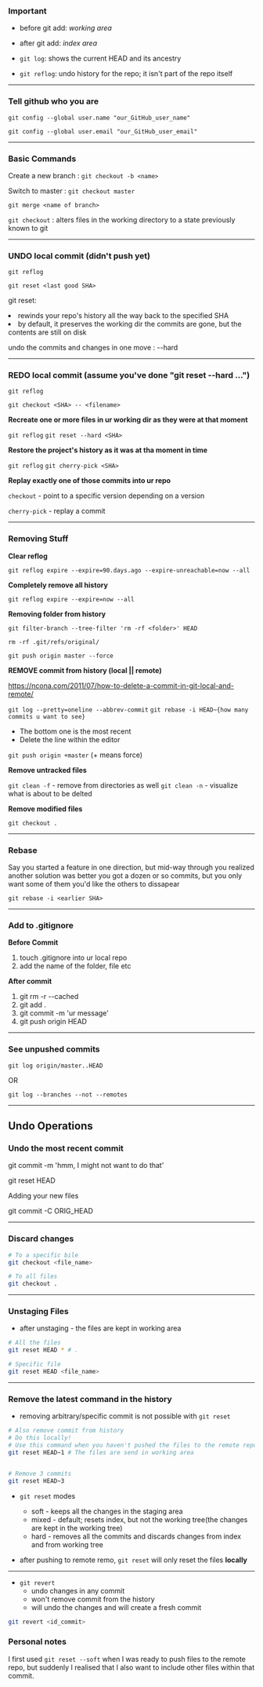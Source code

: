
### Important

- before git add: _working area_

- after git add: _index area_

- ```git log```: shows the current HEAD and its ancestry

- ```git reflog```: undo history for the repo; it isn't part of the repo itself

--- 

### Tell github who you are

```git config --global user.name "our_GitHub_user_name"```

```git config --global user.email "our_GitHub_user_email"```


---

### Basic Commands

Create a new branch : ``` git checkout -b <name> ```

Switch to master : ``` git checkout master ```

```git merge <name of branch>```

```git checkout``` : alters files in the working directory to a state previously known to git


---

### UNDO local commit (didn't push yet)

```git reflog```

```git reset <last good SHA>```

<p>
git reset: <br>
  <li> rewinds your repo's history all the way back to the specified SHA
  <li> by default, it preserves the working dir the commits are gone, but the contents are still on disk
</p>

undo the commits and changes in one move : --hard

--- 


### REDO local commit (assume you've done "git reset --hard ...")

```git reflog```

```git checkout <SHA> -- <filename>```

<b>Recreate one or more files in ur working dir as they were at that moment</b>

```git reflog```
```git reset --hard <SHA>```


<b> Restore the project's history as it was at tha moment in time</b>

```git reflog```
```git cherry-pick <SHA>```


<b>Replay exactly one of those commits into ur repo</b>

```checkout``` - point to a specific version
depending on a version

```cherry-pick``` - replay a commit

--- 

### Removing Stuff

<b>Clear reflog</b>

```git reflog expire --expire=90.days.ago --expire-unreachable=now --all```

<b>Completely remove all history</b>

```git reflog expire --expire=now --all```

<b>Removing folder from history</b>

```git filter-branch --tree-filter 'rm -rf <folder>' HEAD```

```rm -rf .git/refs/original/```

```git push origin master --force```

<b>REMOVE commit from history (local || remote)</b>

https://ncona.com/2011/07/how-to-delete-a-commit-in-git-local-and-remote/


```git log --pretty=oneline --abbrev-commit```
```git rebase -i HEAD~{how many commits u want to see}```

* The bottom one is the most recent
* Delete the line within the editor

```git push origin +master``` (+ means force)



<b>Remove untracked files</b>

```git clean -f``` - remove from directories as well
```git clean -n``` - visualize what is about to be delted

<b>Remove modified files</b>

```git checkout .```

---

### Rebase

Say you started a feature in one direction, but mid-way through you realized
another solution was better
you got a dozen or so commits, but you only want some of them
you'd like the others to dissapear


```git rebase -i <earlier SHA>```

---


### Add to .gitignore 

<b>Before Commit</b>
1. touch .gitignore into ur local repo
2. add the name of the folder, file etc

<b>After commit </b>
1. git rm -r --cached <what u want to hide>
2. git add .
3. git commit -m 'ur message'
4. git push origin HEAD	


---

### See unpushed commits

```git log origin/master..HEAD```

OR

```git log --branches --not --remotes```

---

## Undo Operations

### Undo the most recent commit

git commit -m 'hmm, I might not want to do that'

git reset HEAD

Adding your new files

git commit -C ORIG_HEAD

---

### Discard changes

```bash
# To a specific bile
git checkout <file_name>

# To all files
git checkout .
```

---

### Unstaging Files

* after unstaging - the files are kept in working area

```bash
# All the files
git reset HEAD * # .

# Specific file
git reset HEAD <file_name>
```

---

### Remove the latest command in the history

- removing arbitrary/specific commit is not possible with ```git reset```

```bash
# Also remove commit from history
# Do this locally!
# Use this command when you haven't pushed the files to the remote repo
git reset HEAD~1 # The files are send in working area


# Remove 3 commits
git reset HEAD~3
```

* ```git reset``` modes
  * soft  - keeps all the changes in the staging area
  * mixed - default; resets index, but not the working tree(the changes are kept in the working tree)
  * hard - removes all the commits and discards changes from index and from working tree


* after pushing to remote remo, ```git reset``` will only reset the files **locally**

---

* ```git revert``` 
  * undo changes in any commit 
  * won't remove commit from the history
  * will undo the changes and will create a fresh commit

```bash
git revert <id_commit>
```

### Personal notes

I first used ```git reset --soft``` when I was ready to push files to the remote repo, but suddenly I realised that I also want to include
other files within that commit.